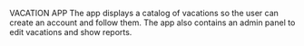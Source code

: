 VACATION APP
The app displays a catalog of vacations so the user can create an account and follow them. The app also contains an admin panel to edit vacations and show reports.  